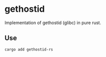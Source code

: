 # gethostid

Implementation of gethostid (glibc) in pure rust.

## Use

```bash
cargo add gethostid-rs
```
